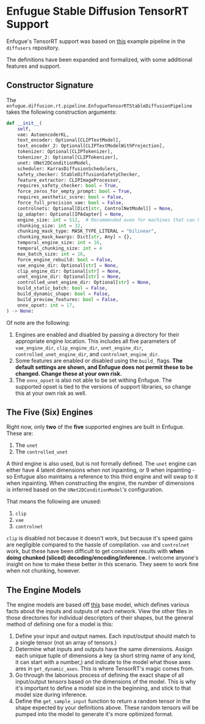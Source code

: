 # Enfugue Stable Diffusion TensorRT Support

Enfugue's TensorRT support was based on [this](https://github.com/huggingface/diffusers/blob/main/examples/community/stable_diffusion_tensorrt_txt2img.py) example pipeline in the `diffusers` repository.

The definitions have been expanded and formalized, with some additional features and support.

## Constructor Signature

The `enfugue.diffusion.rt.pipeline.EnfugueTensorRTStableDiffusionPipeline` takes the following construction arguments:

```python
def __init__(
    self,
    vae: AutoencoderKL,
    text_encoder: Optional[CLIPTextModel],
    text_encoder_2: Optional[CLIPTextModelWithProjection],
    tokenizer: Optional[CLIPTokenizer],
    tokenizer_2: Optional[CLIPTokenizer],
    unet: UNet2DConditionModel,
    scheduler: KarrasDiffusionSchedulers,
    safety_checker: StableDiffusionSafetyChecker,
    feature_extractor: CLIPImageProcessor,
    requires_safety_checker: bool = True,
    force_zeros_for_empty_prompt: bool = True,
    requires_aesthetic_score: bool = False,
    force_full_precision_vae: bool = False,
    controlnets: Optional[Dict[str, ControlNetModel]] = None,
    ip_adapter: Optional[IPAdapter] = None,
    engine_size: int = 512,  # Recommended even for machines that can handle more
    chunking_size: int = 32,
    chunking_mask_type: MASK_TYPE_LITERAL = "bilinear",
    chunking_mask_kwargs: Dict[str, Any] = {},
    temporal_engine_size: int = 16,
    temporal_chunking_size: int = 4
    max_batch_size: int = 16,
    force_engine_rebuild: bool = False,
    vae_engine_dir: Optional[str] = None,
    clip_engine_dir: Optional[str] = None,
    unet_engine_dir: Optional[str] = None,
    controlled_unet_engine_dir: Optional[str] = None,
    build_static_batch: bool = False,
    build_dynamic_shape: bool = False,
    build_preview_features: bool = False,
    onnx_opset: int = 17,
) -> None:
```

Of note are the following:
1. Engines are enabled and disabled by passing a directory for their appropriate engine location. This includes all five parameters of `vae_engine_dir`, `clip_engine_dir`, `unet_engine_dir`, `controlled_unet_engine_dir`, and `controlnet_engine_dir`.
2. Some features are enabled or disabled using the `build_` flags. **The default settings are shown, and Enfugue does not permit these to be changed. Change these at your own risk.**
3. The `onnx_opset` is also not able to be set withing Enfugue. The supported opset is tied to the versions of support libraries, so change this at your own risk as well.

## The Five (Six) Engines

Right now, only **two** of the **five** supported engines are built in Enfugue. These are:
1. The `unet`
2. The `controlled_unet`

A third engine is also used, but is not formally defined. The `unet` engine can either have 4 latent dimensions when not inpainting, or 9 when inpainting - so Enfugue also maintains a reference to this third engine and will swap to it when inpainting. When constructing the engine, the number of dimensions is inferred based on the `UNet2DConditionModel`'s configuration.

That means the following are unused:
1. `clip`
2. `vae`
3. `controlnet`

`clip` is disabled not because it doesn't work, but because it's speed gains are negligible compared to the hassle of compilation.
`vae` and `controlnet` work, but these have been difficult to get consistent results with **when doing chunked (sliced) decoding/encoding/inference.**  I welcome anyone's insight on how to make these better in this scenario. They seem to work fine when not chunking, however.

## The Engine Models

The engine models are based off [this](https://github.com/painebenjamin/app.enfugue.ai/blob/main/src/python/enfugue/diffusion/rt/model/base.py) base model, which defines various facts about the inputs and outputs of each network. View the other files in those directories for individual descriptors of their shapes, but the general method of defining one for a model is this:

1. Define your input and output names. Each input/output should match to a single tensor (not an array of tensors.)
2. Determine what inputs and outputs have the same dimensions. Assign each unique tuple of dimensions a key (a short string name of any kind, it can start with a number,) and indicate to the model what those axes ares in `get_dynamic_axes`. This is where TensorRT's magic comes from.
3. Go through the laborious process of defining the exact shape of all input/output tensors based on the dimensions of the model. This is why it's important to define a model size in the beginning, and stick to that model size during inference.
4. Define the `get_sample_input` function to return a random tensor in the shape expected by your definitions above. These random tensors will be pumped into the model to generate it's more optimized format.
